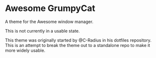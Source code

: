 # Awesome GrumpyCat

A theme for the Awesome window manager.

This is not currently in a usable state.

This theme was originally started by @C-Radius in his dotfiles
repository.  This is an attempt to break the theme out to a standalone
repo to make it more widely usable.
